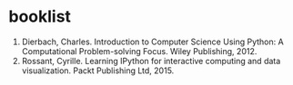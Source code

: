 # booklist

1. Dierbach, Charles. Introduction to Computer Science Using Python: A Computational Problem-solving Focus. Wiley Publishing, 2012.
2. Rossant, Cyrille. Learning IPython for interactive computing and data visualization. Packt Publishing Ltd, 2015.


